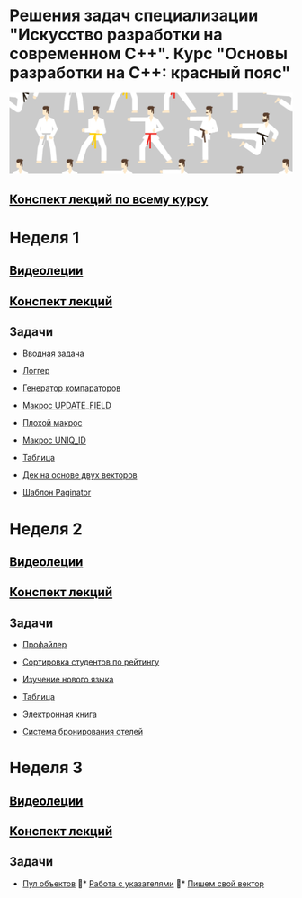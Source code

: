 # Решения задач специализации "Искусство разработки на современном С++". Курс "Основы разработки на С++: красный пояс"
![belt.jpg](https://github.com/BilyalovE/Red-Belt/blob/main/img.jpg)

## <a href="https://github.com/BilyalovE/Red-Belt/blob/main/Курс%20лекций%20С%2B%2B.pdf" style="color: black">Конспект лекций по всему курсу</a>

# Неделя 1
## <a href="https://disk.yandex.ru/d/Ab72P5L264VPDQ" style="color: black">Видеолеции</a>
## <a href="https://github.com/BilyalovE/Red-Belt/blob/main/Week%201/Lecture/week1.pdf" style="color: black">Конспект лекций</a>
## Задачи

* [Вводная задача](https://github.com/BilyalovE/Red-Belt/blob/main/Week%201/Tasks/Task%201.md) 

* [Логгер](https://github.com/BilyalovE/Red-Belt/blob/main/Week%201/Tasks/Task%202/Task%202.md) 
* [Генератор компараторов](https://github.com/BilyalovE/Red-Belt/blob/main/Week%201/Tasks/Task%203/Task%203.md)
* [Макрос UPDATE_FIELD](https://github.com/BilyalovE/Red-Belt/blob/main/Week%201/Tasks/Task%204/Task%204.md)
* [Плохой макрос](https://github.com/BilyalovE/Red-Belt/blob/main/Week%201/Tasks/Task%205/Task%205.md)
* [Макрос UNIQ_ID](https://github.com/BilyalovE/Red-Belt/blob/main/Week%201/Tasks/Task%206/Task%206.md)
* [Таблица](https://github.com/BilyalovE/Red-Belt/blob/main/Week%201/Tasks/Task%207/Task%207.md)
* [Дек на основе двух векторов](https://github.com/BilyalovE/Red-Belt/blob/main/Week%201/Tasks/Task%208/Task%208.md)
* [Шаблон Paginator](https://github.com/BilyalovE/Red-Belt/blob/main/Week%201/Tasks/Task%209/Task%209.md)

# Неделя 2
## <a href="https://disk.yandex.ru/d/o0l0XUEvWggKyQ" style="color: black">Видеолеции</a>
## <a href="https://github.com/BilyalovE/Red-Belt/blob/main/Week%202/Lecture/week2.pdf" style="color: black">Конспект лекций</a>
## Задачи

* [Профайлер](https://github.com/BilyalovE/Red-Belt/tree/main/Week%202/Solve%20tasks/Profailer/Profailer) 

* [Сортировка студентов по рейтингу](https://github.com/BilyalovE/Red-Belt/blob/main/Week%202/Tasks/Task%201/Task%201.md) 
* [Изучение нового языка](https://github.com/BilyalovE/Red-Belt/blob/main/Week%202/Tasks/Task%202/Task%202.md) 
* [Таблица](https://github.com/BilyalovE/Red-Belt/blob/main/Week%202/Tasks/Task%203/Task%203.md) 
* [Электронная книга](https://github.com/BilyalovE/Red-Belt/blob/main/Week%202/Tasks/Task%204/Task%204.md) 
* [Система бронирования отелей](https://github.com/BilyalovE/Red-Belt/blob/main/Week%202/Tasks/Task%205/Task%205.md) 

# Неделя 3
## <a href="https://disk.yandex.ru/d/_uQhn5W8Jiqt2w" style="color: black">Видеолеции</a>
## <a href="https://github.com/BilyalovE/Red-Belt/blob/main/Week%203/Lecture/week_3.pdf" style="color: black">Конспект лекций</a>
## Задачи

* [Пул объектов](https://github.com/BilyalovE/Red-Belt/blob/main/Week%203/Tasks/Task%201/Task%201.md) 
* [Работа с указателями](https://github.com/BilyalovE/Red-Belt/blob/main/Week%203/Tasks/Task%202/Task%202.md) 
* [Пишем свой вектор](https://github.com/BilyalovE/Red-Belt/blob/main/Week%203/Tasks/Task%203/Task%203.md) 
